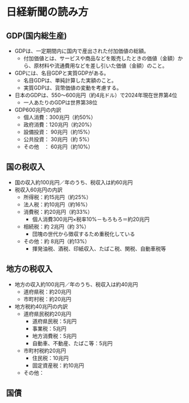 # 日経新聞の読み方
## GDP(国内総生産)
- GDPは、一定期間内に国内で産出された付加価値の総額。
  - 付加価値とは、サービスや商品などを販売したときの価値（金額）から、原材料や流通費用などを差し引いた価値（金額）のこと。
- GDPには、名目GDPと実質GDPがある。
  - 名目GDPは、単純計算した実額のこと。
  - 実質GDPは、貨幣価値の変動を考慮する。
- 日本のGDPは、550～600兆円（約4兆ドル）で2024年現在世界第4位
  - 一人あたりのGDPは世界第38位
- GDP600兆円の内訳
  - 個人消費：300兆円（約50%）
  - 政府消費：120兆円（約20%）
  - 設備投資： 90兆円（約15%）
  - 公共投資： 30兆円（約 5%）
  - その他　： 60兆円（約10%）
## 国の税収入
- 国の収入約100兆円／年のうち、税収入は約60兆円
- 税収入60兆円の内訳
  - 所得税：約15兆円（約25%）
  - 法人税：約10兆円（約16%）
  - 消費税：約20兆円（約33%）
    - 個人消費300兆円×税率10%－もろもろ＝約20兆円
  - 相続税：約 2兆円（約 3%）
    - 団塊の世代から徴収するため重税化している
  - その他：約 8兆円（約13%）
    - 揮発油税、酒税、印紙収入、たばこ税、関税、自動車税等
## 地方の税収入
- 地方の収入約100兆円／年のうち、税収入は約40兆円
  - 道府県税：約20兆円
  - 市町村税：約20兆円
- 地方税約40兆円の内訳
  - 道府県民税約20兆円
    - 道府県民税：5兆円
    - 事業税：5兆円
    - 地方消費税：5兆円
    - 自動車、不動産、たばこ等：5兆円 
  - 市町村税約20兆円  
    - 住民税：10兆円
    - 固定資産税：約10兆円
  - その他：

## 国債
